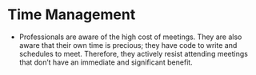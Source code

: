# Time Management
<!-- TOC -->

- Professionals are aware of the high cost of meetings. They are also aware that
their own time is precious; they have code to write and schedules to meet.
Therefore, they actively resist attending meetings that don’t have an immediate
and significant benefit.